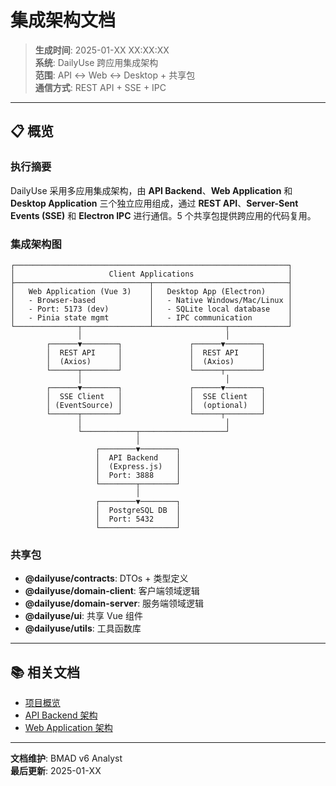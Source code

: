 # 集成架构文档

> **生成时间**: 2025-01-XX XX:XX:XX  
> **系统**: DailyUse 跨应用集成架构  
> **范围**: API ↔ Web ↔ Desktop + 共享包  
> **通信方式**: REST API + SSE + IPC

---

## 📋 概览

### 执行摘要

DailyUse 采用多应用集成架构，由 **API Backend**、**Web Application** 和 **Desktop Application** 三个独立应用组成，通过 **REST API**、**Server-Sent Events (SSE)** 和 **Electron IPC** 进行通信。5 个共享包提供跨应用的代码复用。

### 集成架构图

```
┌─────────────────────────────────────────────────────────────┐
│                     Client Applications                     │
├──────────────────────────────┬──────────────────────────────┤
│   Web Application (Vue 3)    │   Desktop App (Electron)     │
│   - Browser-based            │   - Native Windows/Mac/Linux │
│   - Port: 5173 (dev)         │   - SQLite local database    │
│   - Pinia state mgmt         │   - IPC communication        │
└──────────────┬───────────────┴────────────────┬─────────────┘
               │                                │
        ┌──────▼────────┐               ┌──────▼────────┐
        │  REST API     │               │  REST API     │
        │  (Axios)      │               │  (Axios)      │
        └──────┬────────┘               └──────┬────────┘
               │                                │
        ┌──────▼────────┐               ┌──────▼────────┐
        │  SSE Client   │               │  SSE Client   │
        │ (EventSource) │               │  (optional)   │
        └──────┬────────┘               └──────┬────────┘
               │                                │
               └────────────┬───────────────────┘
                            │
                   ┌────────▼────────┐
                   │  API Backend    │
                   │  (Express.js)   │
                   │  Port: 3888     │
                   └────────┬────────┘
                            │
                   ┌────────▼────────┐
                   │  PostgreSQL DB  │
                   │  Port: 5432     │
                   └─────────────────┘
```

### 共享包

- **@dailyuse/contracts**: DTOs + 类型定义
- **@dailyuse/domain-client**: 客户端领域逻辑
- **@dailyuse/domain-server**: 服务端领域逻辑  
- **@dailyuse/ui**: 共享 Vue 组件
- **@dailyuse/utils**: 工具函数库

---

## 📚 相关文档

- [项目概览](./project-overview.md)
- [API Backend 架构](./architecture-api.md)
- [Web Application 架构](./architecture-web.md)

---

**文档维护**: BMAD v6 Analyst  
**最后更新**: 2025-01-XX
